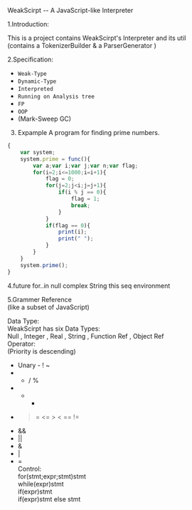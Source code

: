 WeakScirpt -- A JavaScript-like Interpreter  
    
1.Introduction:  

This is a project contains WeakScirpt's Interpreter and its util  
(contains a TokenizerBuilder & a ParserGenerator )  

2.Specification:   
* `Weak-Type`  
* `Dynamic-Type`  
* `Interpreted`  
* `Running on Analysis tree`  
* `FP`
* `OOP`
* (Mark-Sweep GC)  
  
3. Expample 
A program for finding prime numbers.
```JavaScript
{  
	var system;
	system.prime = func(){
		var a;var i;var j;var n;var flag;  
		for(i=2;i<=1000;i=i+1){  
			flag = 0;  
			for(j=2;j<i;j=j+1){  
				if(i % j == 0){  
					flag = 1;  
					break;  
				}  
			}  
			if(flag == 0){  
				print(i);  
				print(" ");  
			}  
		}  
	}
	system.prime();
}  
```

4.future
for..in 
null
complex String
this seq
environment


5.Grammer Reference  
(like a subset of JavaScript)  
  
Data Type:  
WeakScirpt has six Data Types:  
Null , Integer , Real , String , Function Ref , Object Ref  
Operator:  
(Priority is descending)  
* Unary - ! ~  
* * / %  
* + -  
* >= <= > < == !=  
* &&  
* ||  
* &  
* |  
* =  
Control:  
for(stmt;expr;stmt)stmt  
while(expr)stmt  
if(expr)stmt   
if(expr)stmt else stmt  
  
